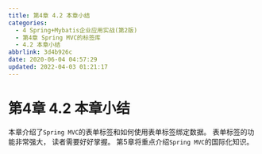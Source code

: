 ```yaml
---
title: 第4章 4.2 本章小结
categories: 
  - 4 Spring+Mybatis企业应用实战(第2版)
  - 第4章 Spring MVC的标签库
  - 4.2 本章小结
abbrlink: 3d4b926c
date: 2020-06-04 04:57:29
updated: 2022-04-03 01:21:17
---
```

# 第4章 4.2 本章小结
本章介绍了`Spring MVC`的表单标签和如何使用表单标签绑定数据。 表单标签的功能非常强大， 读者需要好好掌握。
第5章将重点介绍`Spring MVC`的国际化知识。
